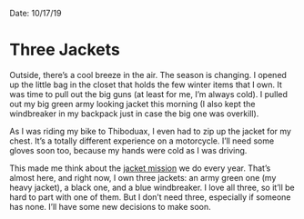 
Date: 10/17/19

# Three Jackets

Outside, there’s a cool breeze in the air. The season is changing. I opened up the little bag in the closet that holds the few winter items that I own. It was time to pull out the big guns (at least for me, I’m always cold). I pulled out my big green army looking jacket this morning (I also kept the windbreaker in my backpack just in case the big one was overkill).

As I was riding my bike to Thiboduax, I even had to zip up the jacket for my chest. It’s a totally different experience on a motorcycle. I’ll need some gloves soon too, because my hands were cold as I was driving.

This made me think about the [jacket mission](https://nashp.com/jackets) we do every year. That’s almost here, and right now, I own three jackets: an army green one (my heavy jacket), a black one, and a blue windbreaker. I love all three, so it’ll be hard to part with one of them. But I don’t need three, especially if someone has none. I’ll have some new decisions to make soon.
